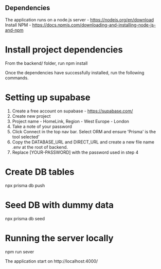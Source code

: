 ## Dependencies

The application runs on a node.js server - https://nodejs.org/en/download
Install NPM - https://docs.npmjs.com/downloading-and-installing-node-js-and-npm

# Install project dependencies

From the backend/ folder, run npm install

Once the dependencies have successfully installed, run the following commands.

# Setting up supabase

1. Create a free account on supabase - https://supabase.com/
2. Create new project
3. Project name - HomeLink, Region - West Europe - London
4. Take a note of your password
5. Click Connect in the top nav bar. Select ORM and ensure 'Prisma' is the tool selected'
6. Copy the DATABASE_URL and DIRECT_URL and create a new file name .env at the root of backend.
7. Replace [YOUR-PASSWORD] with the password used in step 4

# Create DB tables

npx prisma db push

# Seed DB with dummy data

npx prisma db seed

# Running the server locally

npm run sever

The application start on http://localhost:4000/
